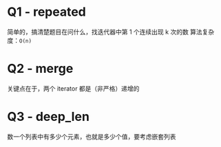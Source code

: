 # Q1 - repeated
简单的，搞清楚题目在问什么，找迭代器中第 1 个连续出现 k 次的数
算法复杂度：`O(n)`

# Q2 - merge
关键点在于，两个 iterator 都是（非严格）递增的

# Q3 - deep_len
数一个列表中有多少个元素，也就是多少个值，要考虑嵌套列表